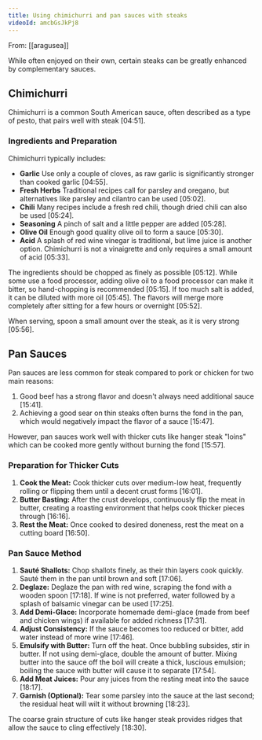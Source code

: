 ```yaml
---
title: Using chimichurri and pan sauces with steaks
videoId: amcbGsJkPj8
---
```


From: [[aragusea]] <br/> 

While often enjoyed on their own, certain steaks can be greatly enhanced by complementary sauces.

## Chimichurri

Chimichurri is a common South American sauce, often described as a type of pesto, that pairs well with steak <a class="yt-timestamp" data-t="04:51">[04:51]</a>.

### Ingredients and Preparation
Chimichurri typically includes:
*   **Garlic** Use only a couple of cloves, as raw garlic is significantly stronger than cooked garlic <a class="yt-timestamp" data-t="04:55">[04:55]</a>.
*   **Fresh Herbs** Traditional recipes call for parsley and oregano, but alternatives like parsley and cilantro can be used <a class="yt-timestamp" data-t="05:02">[05:02]</a>.
*   **Chili** Many recipes include a fresh red chili, though dried chili can also be used <a class="yt-timestamp" data-t="05:24">[05:24]</a>.
*   **Seasoning** A pinch of salt and a little pepper are added <a class="yt-timestamp" data-t="05:28">[05:28]</a>.
*   **Olive Oil** Enough good quality olive oil to form a sauce <a class="yt-timestamp" data-t="05:30">[05:30]</a>.
*   **Acid** A splash of red wine vinegar is traditional, but lime juice is another option. Chimichurri is not a vinaigrette and only requires a small amount of acid <a class="yt-timestamp" data-t="05:33">[05:33]</a>.

The ingredients should be chopped as finely as possible <a class="yt-timestamp" data-t="05:12">[05:12]</a>. While some use a food processor, adding olive oil to a food processor can make it bitter, so hand-chopping is recommended <a class="yt-timestamp" data-t="05:15">[05:15]</a>. If too much salt is added, it can be diluted with more oil <a class="yt-timestamp" data-t="05:45">[05:45]</a>. The flavors will merge more completely after sitting for a few hours or overnight <a class="yt-timestamp" data-t="05:52">[05:52]</a>.

When serving, spoon a small amount over the steak, as it is very strong <a class="yt-timestamp" data-t="05:56">[05:56]</a>.

## Pan Sauces

Pan sauces are less common for steak compared to pork or chicken for two main reasons:
1.  Good beef has a strong flavor and doesn't always need additional sauce <a class="yt-timestamp" data-t="15:41">[15:41]</a>.
2.  Achieving a good sear on thin steaks often burns the fond in the pan, which would negatively impact the flavor of a sauce <a class="yt-timestamp" data-t="15:47">[15:47]</a>.

However, pan sauces work well with thicker cuts like hanger steak "loins" which can be cooked more gently without burning the fond <a class="yt-timestamp" data-t="15:57">[15:57]</a>.

### Preparation for Thicker Cuts
1.  **Cook the Meat:** Cook thicker cuts over medium-low heat, frequently rolling or flipping them until a decent crust forms <a class="yt-timestamp" data-t="16:01">[16:01]</a>.
2.  **Butter Basting:** After the crust develops, continuously flip the meat in butter, creating a roasting environment that helps cook thicker pieces through <a class="yt-timestamp" data-t="16:16">[16:16]</a>.
3.  **Rest the Meat:** Once cooked to desired doneness, rest the meat on a cutting board <a class="yt-timestamp" data-t="16:50">[16:50]</a>.

### Pan Sauce Method
1.  **Sauté Shallots:** Chop shallots finely, as their thin layers cook quickly. Sauté them in the pan until brown and soft <a class="yt-timestamp" data-t="17:06">[17:06]</a>.
2.  **Deglaze:** Deglaze the pan with red wine, scraping the fond with a wooden spoon <a class="yt-timestamp" data-t="17:18">[17:18]</a>. If wine is not preferred, water followed by a splash of balsamic vinegar can be used <a class="yt-timestamp" data-t="17:25">[17:25]</a>.
3.  **Add Demi-Glace:** Incorporate homemade demi-glace (made from beef and chicken wings) if available for added richness <a class="yt-timestamp" data-t="17:31">[17:31]</a>.
4.  **Adjust Consistency:** If the sauce becomes too reduced or bitter, add water instead of more wine <a class="yt-timestamp" data-t="17:46">[17:46]</a>.
5.  **Emulsify with Butter:** Turn off the heat. Once bubbling subsides, stir in butter. If not using demi-glace, double the amount of butter. Mixing butter into the sauce off the boil will create a thick, luscious emulsion; boiling the sauce with butter will cause it to separate <a class="yt-timestamp" data-t="17:54">[17:54]</a>.
6.  **Add Meat Juices:** Pour any juices from the resting meat into the sauce <a class="yt-timestamp" data-t="18:17">[18:17]</a>.
7.  **Garnish (Optional):** Tear some parsley into the sauce at the last second; the residual heat will wilt it without browning <a class="yt-timestamp" data-t="18:23">[18:23]</a>.

The coarse grain structure of cuts like hanger steak provides ridges that allow the sauce to cling effectively <a class="yt-timestamp" data-t="18:30">[18:30]</a>.